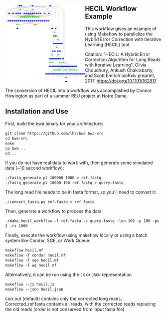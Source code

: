 <img align=left src=image.png width=256></img>
HECIL Workflow Example
----------------------

This workflow gives an example of using Makeflow to parallelize
the Hybrid Error Correction with Iterative Learning (HECIL) tool.

Citation:
"HECIL: A Hybrid Error Correction Algorithm for Long Reads with Iterative Learning",
Olivia Choudhury, Ankush Chakrabarty, and Scott Emrich
bioRxiv preprint, 2017.
https://doi.org/10.1101/162917

The conversion of HECIL into a workflow was accomplished
by Connor Howington as part of a summer REU project at Notre Dame.

Installation and Use
--------------------

First, build the bwa binary for your architecture:

```
git clone https://github.com/lh3/bwa bwa-src
cd bwa-src
make
cp bwa ..
cd ..
```

If you do not have real data to work with, then generate
some simulated data (~10 second workflow):

```
./fastq_generate.pl 100000 1000 > ref.fastq
./fastq_generate.pl 10000 100 ref.fastq > query.fastq
```

The long read file needs to be in fasta format, so you'll need to convert it:

```
./convert_fastq.py ref.fastq > ref.fasta
```

Then, generate a workflow to process the data:

```
./make_hecil_workflow -l ref.fasta -s query.fastq -len 100 -p 100 -ps 2 -rs 1000
```

Finally, execute the workflow using makeflow locally
or using a batch system like Condor, SGE, or Work Queue:

```
makeflow hecil.mf
makeflow -T condor hecil.mf
makeflow -T sge hecil.mf
makeflow -T wq hecil.mf
```
Alternatively, it can be run using the `JX` or `JSON` representation
```
makeflow --jx hecil.jx
makeflow --json hecil.json
```

corr.out (default) contains only the corrected long reads.  Corrected_ref.fasta contains all reads, with the corrected reads replacing the old reads (order is not conserved from input fasta file).

